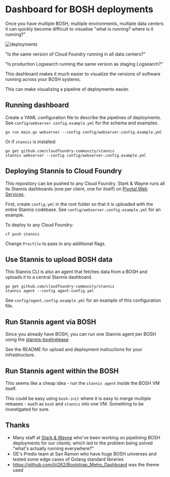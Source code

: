 Dashboard for BOSH deployments
==============================

Once you have multiple BOSH, multiple environments, multiple data centers it can quickly become difficult to visualise "what is running? where is it running?"

![deployments](http://cl.ly/image/1d0F153a271D/Deployments.png)

"Is the same version of Cloud Foundry running in all data centers?"

"Is production Logsearch running the same version as staging Logsearch?"

This dashboard makes it much easier to visualize the versions of software running across your BOSH systems.

This can make visualizing a pipeline of deployments easier.

Running dashboard
-----------------

Create a YAML configuration file to describe the pipelines of deployments. See `config/webserver.config.example.yml` for the schema and examples.

```
go run main.go webserver --config config/webserver.config.example.yml
```

Or if `stannis` is installed:

```
go get github.com/cloudfoundry-community/stannis
stannis webserver --config config/webserver.config.example.yml
```

Deploying Stannis to Cloud Foundry
----------------------------------

This repository can be pushed to any Cloud Foundry. Stark & Wayne runs all its Stannis dashboards (one per client, one for itself) on [Pivotal Web Services](http://run.pivotal.io/).

First, create `config.yml` in the root folder so that it is uploaded with the entire Stannis codebase. See `config/webserver.config.example.yml` for an example.

To deploy to any Cloud Foundry:

```
cf push stannis
```

Change `Procfile` to pass in any additional flags.

Use Stannis to upload BOSH data
-------------------------------

This Stannis CLI is also an agent that fetches data from a BOSH and uploads it to a central Stannis dashboard.

```
go get github.com/cloudfoundry-community/stannis
stannis agent --config agent-config.yml
```

See `config/agent.config.example.yml` for an example of this configuration file.

Run Stannis agent via BOSH
--------------------------

Since you already have BOSH, you can run one Stannis agent per BOSH using the [stannis-boshrelease](https://bosh.io/releases/github.com/cloudfoundry-community/stannis-boshrelease)

See the README for upload and deployment instructions for your infrastructure.

Run Stannis agent within the BOSH
---------------------------------

This seems like a cheap idea - run the `stannis agent` inside the BOSH VM itself.

This could be easy using `bosh-init` where it is easy to merge multiple releases - such as `bosh` and `stannis` into one VM. Something to be investigated for sure.

Thanks
------

-	Many staff at [Stark & Wayne](https://starkandwayne.com) who've been working on pipelining BOSH deployments for our clients; which led to the problem being solved "what's actually running everywhere?"
-	GE's Predix team at San Ramon who have huge BOSH universes and tested some edge cases of Golang standard libraries
-	https://github.com/jiji262/Bootstrap_Metro_Dashboard was the theme used
